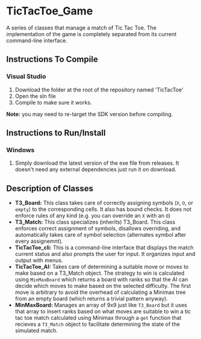 # TicTacToe_Game
A series of classes that manage a match of Tic Tac Toe. The implementation of the game is completely separated from its current command-line interface.

## Instructions To Compile
### Visual Studio
1. Download the folder at the root of the repository named 'TicTacToe'
1. Open the sln file
1. Compile to make sure it works.

**Note:** you may need to re-target the SDK version before compiling.

## Instructions to Run/Install
### Windows
1. Simply download the latest version of the exe file from releases. It doesn't need any external dependencies just run it on download.

## Description of Classes
* **T3_Board:** This class takes care of correctly assigning symbols (`X`, `O`, or `empty`) to the corresponding cells. It also has bound checks. It does not enforce rules of any kind (e.g. you can override an `X` with an `O`)
* **T3_Match:** This class specializes (inherits) T3_Board. This class enforces correct assignment of symbols, disallows overriding, and automatically takes care of symbol selection (alternates symbol after every assignemnt).
* **TicTacToe_cli:** This is a command-line interface that displays the match current status and also prompts the user for input. It organizes input and output with menus.
* **TicTacToe_AI:** Takes care of determining a suitable move or moves to make based on a T3_Match object. The strategy to win is calculated using `MinMaxBoard` which returns a board with ranks so that the AI can decide which moves to make based on the selected difficulty. The first move is arbitrary to avoid the overhead of calculating a Minimax tree from an empty board (which returns a trivial pattern anyway).
* **MinMaxBoard:** Manages an array of 9x9 just like `T3_Board` but it uses that array to insert ranks based on what moves are suitable to win a tic tac toe match calculated using Minimax through a `get` function that recieves a `T3_Match` object to facilitate determining the state of the simulated match.
